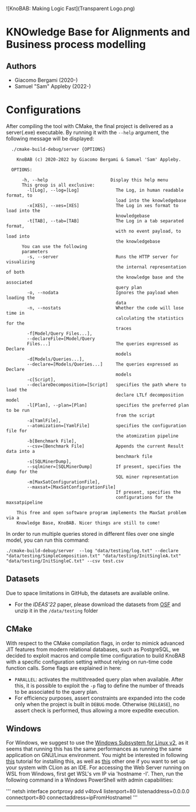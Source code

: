 
![KnoBAB: Making Logic Fast](Transparent Logo.png)


# KNOwledge Base for Alignments and Business process modelling

## Authors

*  Giacomo Bergami (2020-)
*  Samuel "Sam" Appleby (2022-)


# Configurations

After compiling the tool with CMake, the final project is delivered as a server(.exe) executable. By running it with the `--help` argument, the following message will be displayed:

```
  ./cmake-build-debug/server {OPTIONS}

    KnoBAB (c) 2020-2022 by Giacomo Bergami & Samuel 'Sam' Appleby.

  OPTIONS:

      -h, --help                        Display this help menu
      This group is all exclusive:
        -l[Log], --log=[Log]              The Log, in human readable format, to
                                          load into the knowledgebase
        -x[XES], --xes=[XES]              The Log in xes format to load into the
                                          knowledgebase
        -t[TAB], --tab=[TAB]              The Log in a tab separated format,
                                          with no event payload, to load into
                                          the knowledgebase
      You can use the following
      parameters
        -s, --server                      Runs the HTTP server for visualizing
                                          the internal representation of both
                                          the knowledge base and the associated
                                          query plan
        -o, --nodata                      Ignores the payload when loading the
                                          data
        -n, --nostats                     Whether the code will lose time in
                                          calculating the statistics for the
                                          traces
        -f[Model/Query Files...],
        --declareFile=[Model/Query
        Files...]                         The queries expressed as Declare
                                          models
        -d[Models/Queries...],
        --declare=[Models/Queries...]     The queries expressed as Declare
                                          models
        -c[Script],
        --declareDecomposition=[Script]   specifies the path where to load the
                                          declare LTLf decomposition model
        -l[Plan], --plan=[Plan]           specifies the preferred plan to be run
                                          from the script
        -a[YamlFile],
        --atomization=[YamlFile]          specifies the configuration file for
                                          the atomization pipeline
        -b[Benchmark File],
        --csv=[Benchmark File]            Appends the current Result data into a
                                          benchmark file
        -s[SQLMinerDump],
        --sqlminer=[SQLMinerDump]         If present, specifies the dump for the
                                          SQL miner representation
        -m[MaxSatConfigurationFile],
        --maxsat=[MaxSatConfigurationFile]
                                          If present, specifies the
                                          configurations for the maxsatpipeline

    This free and open software program implements the MaxSat problem via a
    Knowledge Base, KnoBAB. Nicer things are still to come!

```

In order to run multiple queries stored in different files over one single model, you can run this command:

```
./cmake-build-debug/server  --log "data/testing/log.txt" --declare "data/testing/SimpleComposition.txt" "data/testing/InitSingleA.txt" "data/testing/InitSingleC.txt" --csv test.csv 
```

## Datasets 

Due to space limitations in GitHub, the datasets are available online.

* For the _IDEAS'22_ paper, please download the datasets from [OSF](https://files.osf.io/v1/resources/xwd3v/providers/osfstorage/?zip=) and unzip it in the ```/data/testing``` folder


## CMake

With respect to the CMake compilation flags, in order to mimick advanced JIT features from modern relational databases, such as PostgreSQL, we decided to exploit macros and compile time configuration to build KnoBAB with a specific configuration setting without relying on run-time code function calls. Some flags are explained in here:

* ```PARALLEL```: activates the multithreaded query plan when available. After this, it is possible to exploit the `-p` flag to define the number of threads to be associated to the query plan.
* For efficiency purposes, assert constraints are expanded into the code only when the project is built in ```DEBUG``` mode. Otherwise (```RELEASE```), no assert check is performed, thus allowing a more expedite execution.

## Windows

For Windows, we suggest to use the [Windows Subsystem for Linux v2](https://docs.microsoft.com/en-us/windows/wsl/compare-versions#whats-new-in-wsl-2), as it seems that running this has the same performances as running the same application on GNU/Linux environment. You might be interested in following [this](https://web.archive.org/web/20220217172442/https://www.windowscentral.com/how-install-wsl2-windows-10) tutorial for installing this, as well as [this](https://www.jetbrains.com/help/clion/how-to-use-wsl-development-environment-in-product.html#wsl-general) other one if you want to set up your system with CLion as an IDE. For accessing the Web Server running on WSL from Windows, first get WSL's vm IP via 'hostname -I'. Then, run the following command in a Windows PowerShell with admin capabilities:

'''
netsh interface portproxy add v4tov4 listenport=80 listenaddress=0.0.0.0 connectport=80 connectaddress=ipFromHostnameI
'''
 
****
